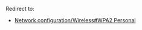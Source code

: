 Redirect to:

*   [Network configuration/Wireless#WPA2 Personal](/index.php/Network_configuration/Wireless#WPA2_Personal "Network configuration/Wireless")